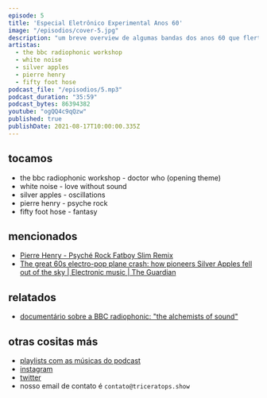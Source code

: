 ```yaml
---
episode: 5
title: 'Especial Eletrônico Experimental Anos 60'
image: "/episodios/cover-5.jpg"
description: "um breve overview de algumas bandas dos anos 60 que flertavam com experimental eletrônico"
artistas:
  - the bbc radiophonic workshop
  - white noise
  - silver apples
  - pierre henry
  - fifty foot hose
podcast_file: "/episodios/5.mp3"
podcast_duration: "35:59"
podcast_bytes: 86394382
youtube: "ogQQ4c9qQzw"
published: true
publishDate: 2021-08-17T10:00:00.335Z
---
```

## tocamos

* the bbc radiophonic workshop - doctor who (opening theme)
* white noise - love without sound
* silver apples - oscillations
* pierre henry - psyche rock
* fifty foot hose - fantasy

## mencionados

* [Pierre Henry - Psyché Rock Fatboy Slim Remix](https://www.youtube.com/watch?v=fsvMieabNtI)
* [The great 60s electro-pop plane crash: how pioneers Silver Apples fell out of the sky | Electronic music | The Guardian](https://www.theguardian.com/music/2019/apr/09/silver-apples-electro-stars-hendrix-stereolab-portishead-john-lennon)

## relatados

* [documentário sobre a BBC radiophonic: "the alchemists of sound"](https://www.dailymotion.com/video/x5579ti)

## otras cositas más

* [playlists com as músicas do podcast](https://www.triceratops.show/playlists/)
* [instagram](https://www.instagram.com/triceratops.show/)
* [twitter](https://twitter.com/TriceratopsShow/)
* nosso email de contato é `contato@triceratops.show`